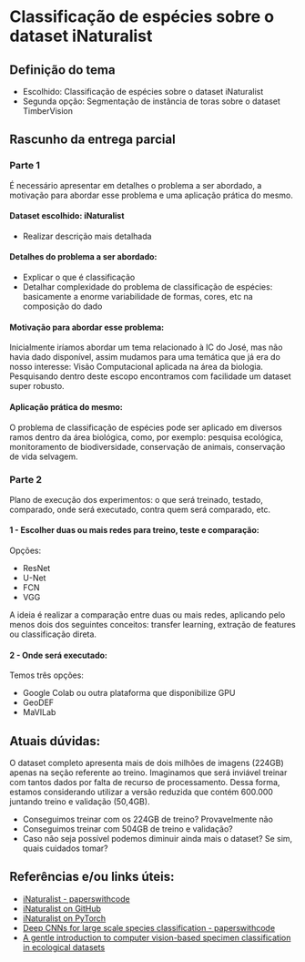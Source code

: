 # Classificação de espécies sobre o dataset iNaturalist

## Definição do tema

- Escolhido: Classificação de espécies sobre o dataset iNaturalist
- Segunda opção: Segmentação de instância de toras sobre o dataset TimberVision 

## Rascunho da entrega parcial

### Parte 1

É necessário apresentar em detalhes o problema a ser abordado, a motivação para abordar esse problema e uma aplicação prática do mesmo.

#### Dataset escolhido: iNaturalist
- Realizar descrição mais detalhada

#### Detalhes do problema a ser abordado:
- Explicar o que é classificação
- Detalhar complexidade do problema de classificação de espécies: basicamente a enorme variabilidade de formas, cores, etc na composição do dado

#### Motivação para abordar esse problema:

Inicialmente iríamos abordar um tema relacionado à IC do José, mas não havia dado disponível, assim mudamos para uma temática que já era do nosso interesse:
Visão Computacional aplicada na área da biologia. Pesquisando dentro deste escopo encontramos com facilidade um dataset super robusto.

#### Aplicação prática do mesmo:

O problema de classificação de espécies pode ser aplicado em diversos ramos dentro da área biológica, como, por exemplo: pesquisa ecológica,
monitoramento de biodiversidade, conservação de animais, conservação de vida selvagem.

### Parte 2

Plano de execução dos experimentos: o que será treinado, testado, comparado, onde será executado, contra quem será comparado, etc.

#### 1 - Escolher duas ou mais redes para treino, teste e comparação:

Opções:
  - ResNet
  - U-Net
  - FCN
  - VGG

A ideia é realizar a comparação entre duas ou mais redes, aplicando pelo menos dois dos seguintes conceitos: transfer learning, extração de features ou
classificação direta.

#### 2 - Onde será executado:

Temos três opções:
  - Google Colab ou outra plataforma que disponibilize GPU
  - GeoDEF
  - MaVILab

## Atuais dúvidas:
O dataset completo apresenta mais de dois milhões de imagens (224GB) apenas na seção referente ao treino. Imaginamos que será inviável treinar com tantos dados por
falta de recurso de processamento. Dessa forma, estamos considerando utilizar a versão reduzida que contém 600.000 juntando treino e validação (50,4GB).

- Conseguimos treinar com os 224GB de treino? Provavelmente não
- Conseguimos treinar com 504GB de treino e validação?
- Caso não seja possível podemos diminuir ainda mais o dataset? Se sim, quais cuidados tomar?

## Referências e/ou links úteis:
- [iNaturalist - paperswithcode](https://paperswithcode.com/paper/the-inaturalist-species-classification-and)
- [iNaturalist on GitHub](https://github.com/visipedia/inat_comp/tree/master/2021)
- [iNaturalist on PyTorch](https://pytorch.org/vision/stable/generated/torchvision.datasets.INaturalist.html)
- [Deep CNNs for large scale species classification - paperswithcode](https://paperswithcode.com/paper/deep-cnns-for-large-scale-species)
- [A gentle introduction to computer vision-based specimen classification in ecological datasets](https://besjournals.onlinelibrary.wiley.com/doi/full/10.1111/1365-2656.14042)

